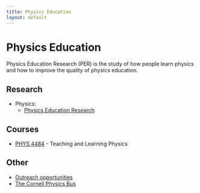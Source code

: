 ```yaml
---
title: Physics Education
layout: default
---
```

<link rel="stylesheet" href="/main.css">

# Physics Education
Physics Education Research (PER) is the study of how people learn physics and how to improve the quality of physics education.

## Research
- Physics:
  - [Physics Education Research](https://physics.cornell.edu/research/physics-education-research)


## Courses
- [PHYS 4484](/classes/phys/PHYS4484.html) - Teaching and Learning Physics

## Other 
- [Outreach opportunities](/experiences/community_involvement.html)
- [The Cornell Physics Bus](https://einhorn.cornell.edu/recipient/exploring-science-aboard-the-physics-bus/)
